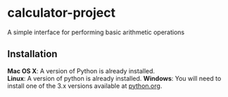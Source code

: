 # calculator-project
A simple interface for performing basic arithmetic operations

## Installation

**Mac OS X**: A version of Python is already installed.  
**Linux**: A version of python is already installed.
**Windows**: You will need to install one of the 3.x versions available at [python.org](http://www.python.org/getit/).
